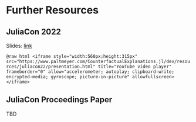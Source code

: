 
# Further Resources

## JuliaCon 2022

Slides: [link](juliacon22/presentation.html)

`@raw html <iframe style="width:560px;height:315px" src="https://www.paltmeyer.com/CounterfactualExplanations.jl/dev/resources/juliacon22/presentation.html" title="YouTube video player" frameborder="0" allow="accelerometer; autoplay; clipboard-write; encrypted-media; gyroscope; picture-in-picture" allowfullscreen></iframe>`

## JuliaCon Proceedings Paper

TBD
